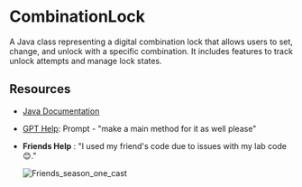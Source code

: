 # CombinationLock

A Java class representing a digital combination lock that allows users to set, change, and unlock with a specific combination. It includes features to track unlock attempts and manage lock states.

## Resources

- [Java Documentation](https://docs.oracle.com/javase/8/docs/api/)
- [GPT Help](https://chatgpt.com/c/604f5427-4f75-4f63-9538-b5d66d1f86b3): Prompt - "make a main method for it as well please"
- __Friends Help__ : "I used my friend's code due to issues with my lab code 😊."

  ![Friends_season_one_cast](https://github.com/sobantahir/CombinationLock/assets/171970703/adcb98c3-3974-4730-90bf-a611033415dc)